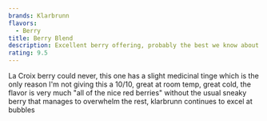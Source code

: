 ```yaml
---
brands: Klarbrunn
flavors:
  - Berry
title: Berry Blend
description: Excellent berry offering, probably the best we know about.
rating: 9.5
---
```

L﻿a Croix berry could never, this one has a slight medicinal tinge which is the only reason I'm not giving this a 10/10, great at room temp, great cold, the flavor is very much "all of the nice red berries" without the usual sneaky berry that manages to overwhelm the rest, klarbrunn continues to excel at bubbles